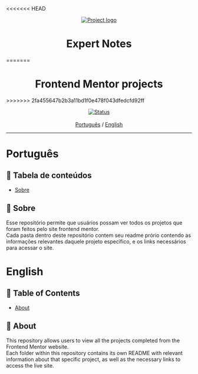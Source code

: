 <<<<<<< HEAD
<p align="center">
  <a href="" rel="noopener">
 <img src="./src/assets/interface.png" alt="Project logo"></a>
</p>

<h1 align="center">Expert Notes</h1>
=======
<h1 align="center">Frontend Mentor projects</h1>
>>>>>>> 2fa455647b2b3a11bd1f0e478f043dfedcfd92ff

<div align="center">

[![Status](https://img.shields.io/badge/status-active-success.svg)]() <br><br>
[Português](#pt) / [English](#en)

</div>

---

# Português <a name = "pt"></a>

## 📝 Tabela de conteúdos

- [Sobre](#about_pt)

## 🧐 Sobre <a name = "about_pt"></a>

Esse repositório permite que usuários possam ver todos os projetos que foram feitos pelo site frontend mentor. <br />
Cada pasta dentro deste repositório contem seu readme prório contendo as informações relevantes daquele projeto específico, e os links necessários para acessar o site.

# English <a name = "en"></a>

## 📝 Table of Contents <a name = "en"></a>

- [About](#about_en)

## 🧐 About <a name = "about_en"></a>

This repository allows users to view all the projects completed from the Frontend Mentor website. <br />
Each folder within this repository contains its own README with relevant information about that specific project, as well as the necessary links to access the live site.
